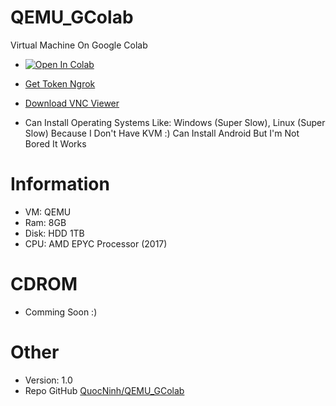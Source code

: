 # QEMU_GColab
Virtual Machine On Google Colab

 + [![Open In Colab](https://colab.research.google.com/assets/colab-badge.svg)](https://colab.research.google.com/drive/1IPkKL82O5vR6ZgqcEiwTjdDmzsdn3Ef7?usp=sharing)
+ [Get Token Ngrok](https://dashboard.ngrok.com/get-started/your-authtoken)
+ [Download VNC Viewer](https://www.realvnc.com/en/connect/download/viewer/)

+ Can Install Operating Systems Like: Windows (Super Slow), Linux (Super Slow) Because I Don't Have KVM :) Can Install Android But I'm Not Bored It Works

# Information

+ VM: QEMU 
+ Ram: 8GB
+ Disk: HDD 1TB
+ CPU: AMD EPYC Processor (2017)

# CDROM

+ Comming Soon :) 


# Other
 + Version: 1.0
 + Repo GitHub [QuocNinh/QEMU_GColab](https://github.com/QuocNinhXR/QEMU_GColab)
